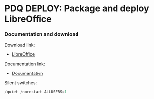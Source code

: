 # PDQ DEPLOY: Package and deploy LibreOffice
### Documentation and download
Download link:

* [LibreOffice](https://www.libreoffice.org/download/download-libreoffice/)

Documentation link:

* [Documentation](https://wiki.documentfoundation.org/Deployment_and_Migration)

Silent switches:
```powershell
/quiet /norestart ALLUSERS=1
```